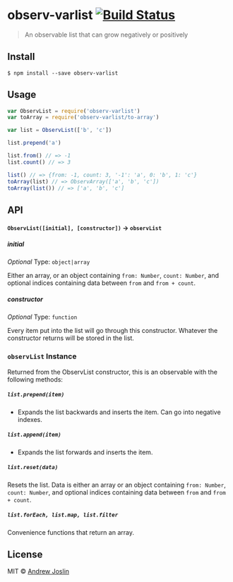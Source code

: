 # observ-varlist [![Build Status](https://travis-ci.org/ajoslin/observ-varlist.svg?branch=master)](https://travis-ci.org/ajoslin/observ-list)

> An observable list that can grow negatively or positively

## Install

```
$ npm install --save observ-varlist
```

## Usage

```js
var ObservList = require('observ-varlist')
var toArray = require('observ-varlist/to-array')

var list = ObservList(['b', 'c'])

list.prepend('a')

list.from() // => -1
list.count() // => 3

list() // => {from: -1, count: 3, '-1': 'a', 0: 'b', 1: 'c'}
toArray(list) // => ObservArray(['a', 'b', 'c'])
toArray(list()) // => ['a', 'b', 'c']
```

## API

#### `ObservList([initial], [constructor])` -> `observList`

##### initial

*Optional*
Type: `object|array`

Either an array, or an object containing `from: Number`, `count: Number`, and optional indices containing data between `from` and `from + count`.

##### constructor

*Optional*
Type: `function`

Every item put into the list will go through this constructor. Whatever the constructor returns will be stored in the list.

### `observList` Instance

Returned from the ObservList constructor, this is an observable with the following methods:

##### `list.prepend(item)`

- Expands the list backwards and inserts the item. Can go into negative indexes.

##### `list.append(item)`

- Expands the list forwards and inserts the item.

##### `list.reset(data)`

Resets the list. Data is either an array or an object containing `from: Number`, `count: Number`, and optional indices containing data between `from` and `from + count`.

##### `list.forEach, list.map, list.filter`

Convenience functions that return an array.

## License

MIT © [Andrew Joslin](http://ajoslin.com)
